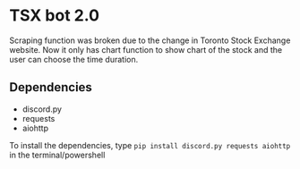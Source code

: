 # TSX bot 2.0
Scraping function was broken due to the change in Toronto Stock Exchange website. Now it only has chart function to show chart of the stock and the user can choose the time duration. 

## Dependencies
* discord.py
* requests
* aiohttp

To install the dependencies, type `pip install discord.py requests aiohttp` in the terminal/powershell
